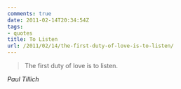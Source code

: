 ```yaml
---
comments: true
date: 2011-02-14T20:34:54Z
tags:
- quotes
title: To Listen
url: /2011/02/14/the-first-duty-of-love-is-to-listen/
---
```


<blockquote class="big">The first duty of love is to listen.</blockquote>

<cite class="big">Paul Tillich</cite>





